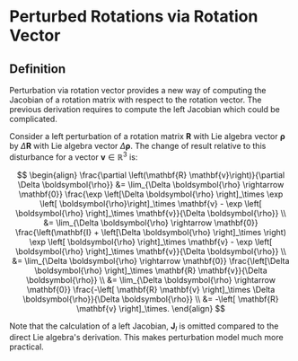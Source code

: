 # Perturbed Rotations via Rotation Vector

## Definition

Perturbation via rotation vector provides a new way of computing the Jacobian of a rotation matrix with respect to the rotation vector. The previous derivation requires to compute the left Jacobian which could be complicated.

Consider a left perturbation of a rotation matrix $\mathbf{R}$ with Lie algebra vector $\boldsymbol{\rho}$ by $\Delta \mathbf{R}$ with Lie algebra vector $\Delta \boldsymbol{\rho}$.  The change of result relative to this disturbance for a vector $\mathbf{v} \in \mathbb{R}^3$ is:

$$
\begin{align}
\frac{\partial \left(\mathbf{R} \mathbf{v}\right)}{\partial \Delta \boldsymbol{\rho}} &=
\lim_{\Delta \boldsymbol{\rho} \rightarrow \mathbf{0}}
\frac{\exp \left[\Delta \boldsymbol{\rho} \right]_\times \exp \left[ \boldsymbol{\rho}\right]_\times \mathbf{v} - \exp \left[ \boldsymbol{\rho} \right]_\times \mathbf{v}}{\Delta \boldsymbol{\rho}} \\
&=
\lim_{\Delta \boldsymbol{\rho} \rightarrow \mathbf{0}}
\frac{\left(\mathbf{I} + \left[\Delta \boldsymbol{\rho} \right]_\times \right) \exp \left[ \boldsymbol{\rho} \right]_\times \mathbf{v} - \exp \left[ \boldsymbol{\rho} \right]_\times \mathbf{v}}{\Delta \boldsymbol{\rho}} \\
&=
\lim_{\Delta \boldsymbol{\rho} \rightarrow \mathbf{0}}
\frac{\left[\Delta \boldsymbol{\rho} \right]_\times \mathbf{R} \mathbf{v}}{\Delta \boldsymbol{\rho}} \\
&=
\lim_{\Delta \boldsymbol{\rho} \rightarrow \mathbf{0}}
\frac{-\left[ \mathbf{R} \mathbf{v} \right]_\times \Delta \boldsymbol{\rho}}{\Delta \boldsymbol{\rho}} \\
&= -\left[ \mathbf{R} \mathbf{v} \right]_\times.
\end{align}
$$

Note that the calculation of a left Jacobian, $\mathbf{J}_l$ is omitted compared to the direct Lie algebra's derivation. This makes perturbation model much more practical.

